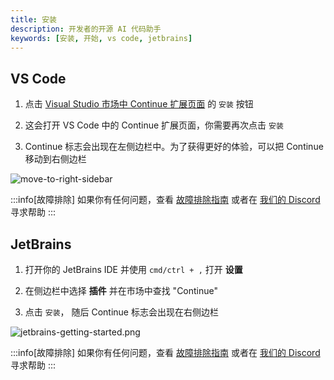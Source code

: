 ```yaml
---
title: 安装
description: 开发者的开源 AI 代码助手
keywords: [安装, 开始, vs code, jetbrains]
---
```


## VS Code

1. 点击 [Visual Studio 市场中 Continue 扩展页面](https://marketplace.visualstudio.com/items?itemName=Amarsoft.kodemate-ai) 的 `安装` 按钮

2. 这会打开 VS Code 中的 Continue 扩展页面，你需要再次点击 `安装`

3. Continue 标志会出现在左侧边栏中。为了获得更好的体验，可以把 Continue 移动到右侧边栏

![move-to-right-sidebar](/img/move-to-right-sidebar.gif)

:::info[故障排除]
如果你有任何问题，查看 [故障排除指南](troubleshooting.md) 或者在 [我们的 Discord](https://discord.gg/NWtdYexhMs) 寻求帮助
:::

## JetBrains

1. 打开你的 JetBrains IDE 并使用 `cmd/ctrl + ,` 打开 **设置**

2. 在侧边栏中选择 **插件** 并在市场中查找 "Continue"

3. 点击 `安装`， 随后 Continue 标志会出现在右侧边栏

![jetbrains-getting-started.png](/img/jetbrains-getting-started.png)

:::info[故障排除]
如果你有任何问题，查看 [故障排除指南](troubleshooting.md) 或者在 [我们的 Discord](https://discord.com/invite/EfJEfdFnDQ) 寻求帮助
:::
